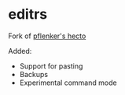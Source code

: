 # editrs

Fork of [pflenker's hecto](https://github.com/pflenker/hecto-tutorial)

Added:

* Support for pasting
* Backups 
* Experimental command mode
